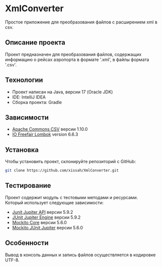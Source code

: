 # XmlConverter

Простое приложение для преобразования файлов с расширением xml в csv.

## Описание проекта

Проект предназначен для преобразования файлов, содержащих информацию о рейсах аэропорта в формате '.xml',
в файлы формата '.csv'.

## Технологии

- Проект написан на Java, версии 17 (Oracle JDK)
- IDE: IntelliJ IDEA
- Сборка проекта: Gradle

## Зависимости

- [Apache Commons CSV](https://mvnrepository.com/artifact/org.apache.commons/commons-csv) версии 1.10.0
- [IO Freefair Lombok](https://plugins.gradle.org/plugin/io.freefair.lombok) version 6.6.3

## Установка

Чтобы установить проект, склонируйте репозиторий с GitHub:

```bash
git clone https://github.com/xissah/XmlConverter.git
```

## Тестирование

Проект содержит модуль с тестовыми методами и ресурсами.  
Который использует следующие зависимости:

- [Junit Jupiter API](https://mvnrepository.com/artifact/org.junit.jupiter/junit-jupiter-api) версии 5.9.2
- [JUnit Jupiter Engine](https://mvnrepository.com/search?q=junit) версии 5.9.2
- [Mockito Core](https://mvnrepository.com/artifact/org.mockito/mockito-core) версии 5.6.0
- [Mockito JUnit Jupiter](https://mvnrepository.com/artifact/org.mockito/mockito-junit-jupiter) версии 5.6.0

## Особенности

Вывод в консоль данных и запись файлов осуществляется в кодировке UTF-8.